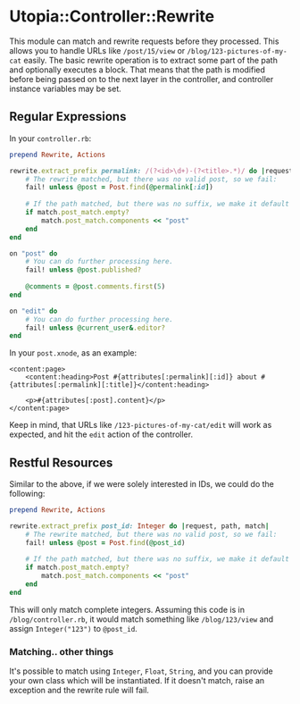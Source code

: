 # Utopia::Controller::Rewrite

This module can match and rewrite requests before they processed. This allows you to handle URLs like `/post/15/view` or `/blog/123-pictures-of-my-cat` easily. The basic rewrite operation is to extract some part of the path and optionally executes a block. That means that the path is modified before being passed on to the next layer in the controller, and controller instance variables may be set.

## Regular Expressions

In your `controller.rb`:

```ruby
prepend Rewrite, Actions

rewrite.extract_prefix permalink: /(?<id>\d+)-(?<title>.*)/ do |request, path, match|
	# The rewrite matched, but there was no valid post, so we fail:
	fail! unless @post = Post.find(@permalink[:id])
	
	# If the path matched, but there was no suffix, we make it default to the post action:
	if match.post_match.empty?
		match.post_match.components << "post"
	end
end

on "post" do
	# You can do further processing here.
	fail! unless @post.published?
	
	@comments = @post.comments.first(5)
end

on "edit" do
	# You can do further processing here.
	fail! unless @current_user&.editor?
end
```

In your `post.xnode`, as an example:

```xrb
<content:page>
	<content:heading>Post #{attributes[:permalink][:id]} about #{attributes[:permalink][:title]}</content:heading>
	
	<p>#{attributes[:post].content}</p>
</content:page>
```

Keep in mind, that URLs like `/123-pictures-of-my-cat/edit` will work as expected, and hit the `edit` action of the controller.

## Restful Resources

Similar to the above, if we were solely interested in IDs, we could do the following:

```ruby
prepend Rewrite, Actions

rewrite.extract_prefix post_id: Integer do |request, path, match|
	# The rewrite matched, but there was no valid post, so we fail:
	fail! unless @post = Post.find(@post_id)
	
	# If the path matched, but there was no suffix, we make it default to the post action:
	if match.post_match.empty?
		match.post_match.components << "post"
	end
end
```

This will only match complete integers. Assuming this code is in `/blog/controller.rb`, it would match something like `/blog/123/view` and assign <code class="language-ruby">Integer("123")</code> to <code class="language-ruby">@post_id</code>.

### Matching.. other things

It's possible to match using <code class="language-ruby">Integer</code>, <code class="language-ruby">Float</code>, <code class="language-ruby">String</code>, and you can provide your own class which will be instantiated. If it doesn't match, raise an exception and the rewrite rule will fail.